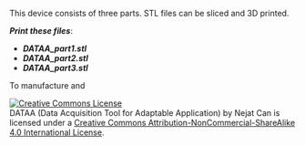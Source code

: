 This device consists of three parts. STL files can be sliced and 3D printed.

***Print these files***:
- ***DATAA_part1.stl***
- ***DATAA_part2.stl***
- ***DATAA_part3.stl***

To manufacture and 

<a rel="license" href="http://creativecommons.org/licenses/by-nc-sa/4.0/"><img alt="Creative Commons License" style="border-width:0" src="https://i.creativecommons.org/l/by-nc-sa/4.0/88x31.png" /></a><br /><span xmlns:dct="http://purl.org/dc/terms/" property="dct:title">DATAA (Data Acquisition Tool for Adaptable Application)</span> by <span xmlns:cc="http://creativecommons.org/ns#" property="cc:attributionName">Nejat Can</span> is licensed under a <a rel="license" href="http://creativecommons.org/licenses/by-nc-sa/4.0/">Creative Commons Attribution-NonCommercial-ShareAlike 4.0 International License</a>.
